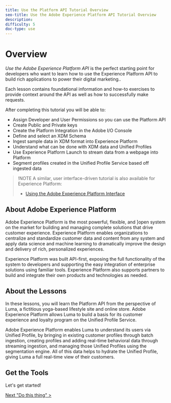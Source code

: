 ```yaml
---
title: Use the Platform API Tutorial Overview
seo-title: Use the Adobe Experience Platform API Tutorial Overview
description: 
difficulty: 5
doc-type: use
---
```


# Overview

_Use the Adobe Experience Platform API_ is the perfect starting point for developers who want to learn how to use the Experience Platform API to build rich applications to power their digital marketing..

Each lesson contains foundational information and how-to exercises to provide context around the API as well as how to successfully make requests.

After completing this tutorial you will be able to:

* Assign Developer and User Permissions so you can use the Platform API
* Create Public and Private keys
* Create the Platform Integration in the Adobe I/O Console
* Define and select an XDM Schema
* Ingest sample data in XDM format into Experience Platform
* Understand what can be done with XDM data and Unified Profiles
* Use Experience Platform Launch to stream data from a webpage into Platform
* Segment profiles created in the Unified Profile Service based off ingested data

>!NOTE
> A similar, user interface-driven tutorial is also available for Experience Platform:
>
> * [Using the Adobe Experience Platform Interface](#)

## About Adobe Experience Platform

Adobe Experience Platform is the most powerful, flexible, and ]open system on the market for building and managing complete solutions that drive customer experience. Experience Platform enables organizations to centralize and standardize customer data and content from any system and apply data science and machine learning to dramatically improve the design and delivery of rich, personalized experiences.

Experience Platform was built API-first, exposing the full functionality of the system to developers and supporting the easy integration of enterprise solutions using familiar tools. Experience Platform also supports partners to build and integrate their own products and technologies as needed.

## About the Lessons

In these lessons, you will learn the Platform API from the perspective of Luma, a fictitious yoga-based lifestyle site and online store. Adobe Experience Platform allows Luma to build a basis for its customer experience and loyalty program on the Unified Profile Service.

Adobe Experience Platform enables Luma to understand its users via Unified Profile, by bringing in existing customer profiles through batch ingestion, creating profiles and adding real-time behavioral data through streaming ingestion, and managing those Unified Profiles using the segmentation engine. All of this data helps to hydrate the Unified Profile, giving Luma a full real-time view of their customers.

## Get the Tools

Let's get started!

[Next "Do this thing" >](#)
